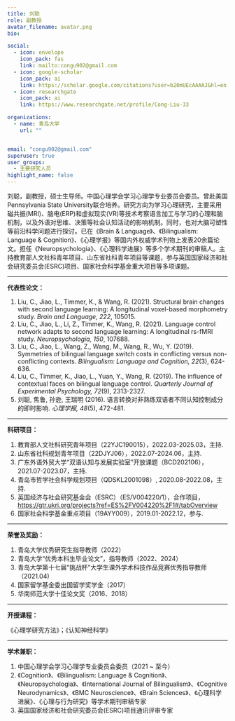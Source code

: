```yaml
---
title: 刘聪
role: 副教授
avatar_filename: avatar.png
bio: 

social:
  - icon: envelope
    icon_pack: fas
    link: mailto:congu902@gmail.com
  - icon: google-scholar
    icon_pack: ai
    link: https://scholar.google.com/citations?user=b20mUEcAAAAJ&hl=en
  - icon: researchgate
    icon_pack: ai
    link: https://www.researchgate.net/profile/Cong-Liu-33

organizations:
  - name: 青岛大学
    url: ""


email: "congu902@gmail.com"
superuser: true
user_groups:
  - 主要研究人员
highlight_name: false
---
```

   
   刘聪，副教授，硕士生导师。中国心理学会学习心理学专业委员会委员。曾赴美国Pennsylvania State University联合培养。研究方向为学习心理研究，主要采用磁共振(MRI)、脑电(ERP)和虚拟现实(VR)等技术考察语言加工与学习的心理和脑机制，以及外语对思维、决策等社会认知活动的影响机制。同时，也对大脑可塑性等前沿科学问题进行探讨。已在《Brain & Language》、《Bilingualism: Language & Cognition》、《心理学报》等国内外权威学术刊物上发表20余篇论文。担任《Neuropsychologia》、《心理科学进展》等多个学术期刊的审稿人。主持教育部人文社科青年项目、山东省社科青年项目等课题，参与英国国家经济和社会研究委员会(ESRC)项目、国家社会科学基金重大项目等多项课题。

---
**代表性论文：**
1. Liu, C., Jiao, L., Timmer, K., & Wang, R. (2021). Structural brain changes with second language learning: A longitudinal voxel-based morphometry study. _Brain and Language, 222_, 105015.
2. Liu, C., Jiao, L., Li, Z., Timmer, K., Wang, R. (2021). Language control network adapts to second language learning: A longitudinal rs-fMRI study. _Neuropsychologia, 150_, 107688.
3. Liu, C., Jiao, L., Wang, Z., Wang, M., Wang, R., Wu, Y. (2019). Symmetries of bilingual language switch costs in conflicting versus non-conflicting contexts. _Bilingualism: Language and Cognition, 22_(3), 624-636.
4. Liu, C., Timmer, K., Jiao, L., Yuan, Y., Wang, R. (2019). The influence of contextual faces on bilingual language control. _Quarterly Journal of Experimental Psychology, 72_(9), 2313-2327.
5. 刘聪, 焦鲁, 孙逊, 王瑞明 (2016). 语言转换对非熟练双语者不同认知控制成分的即时影响. _心理学报, 48_(5), 472-481.

---
**科研项目：**
1. 教育部人文社科研究青年项目（22YJC190015），2022.03-2025.03，主持.
2. 山东省社科规划青年项目（22DJYJ06），2022.07-2024.06，主持.
3. 广东外语外贸大学“双语认知与发展实验室”开放课题（BCD202106），2021.07-2023.07，主持.
4. 青岛市哲学社会科学规划项目（QDSKL2001098）, 2020.08-2022.08，主持.
5. 英国经济与社会研究基金会（ESRC）（ES/V004220/1），合作项目，https://gtr.ukri.org/projects?ref=ES%2FV004220%2F1#/tabOverview
6. 国家社会科学基金重点项目（19AYY009），2019.01-2022.12，参与.

---
**荣誉及奖励：**
1. 青岛大学优秀研究生指导教师（2022）
2. 青岛大学“优秀本科生毕业论文”，指导教师（2022、2024）
3. 青岛大学第十七届“挑战杯”大学生课外学术科技作品竞赛优秀指导教师（2021.04)
4. 国家留学基金委出国留学奖学金（2017）
5. 华南师范大学十佳论文奖（2016、2018）

---
**开授课程：**

《心理学研究方法》；《认知神经科学》

---
**学术兼职：**
1. 中国心理学会学习心理学专业委员会委员（2021 ~ 至今）
2. 《Cognition》、《Bilingualism: Language & Cognition》、《Neuropsychologia》、《International Journal of Bilingualism》、《Cognitive Neurodynamics》、《BMC Neuroscience》、《Brain Sciences》、《心理科学进展》、《心理与行为研究》等学术期刊审稿专家
3. 英国国家经济和社会研究委员会(ESRC)项目通讯评审专家
